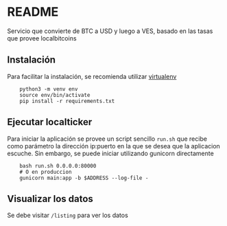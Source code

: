 # README

Servicio que convierte de BTC a USD y luego a VES, basado en las tasas que provee localbitcoins

## Instalación

Para facilitar la instalación, se recomienda utilizar [virtualenv](https://virtualenv.pypa.io)

```
    python3 -m venv env
    source env/bin/activate
    pip install -r requirements.txt
```

## Ejecutar localticker

Para iniciar la aplicación se provee un script sencillo `run.sh` que recibe como parámetro la dirección ip:puerto en
la que se desea que la aplicacion escuche. Sin embargo, se puede iniciar utilizando gunicorn directamente

```
    bash run.sh 0.0.0.0:80000
    # O en produccion
    gunicorn main:app -b $ADDRESS --log-file -
```

## Visualizar los datos

Se debe visitar `/listing` para ver los datos
